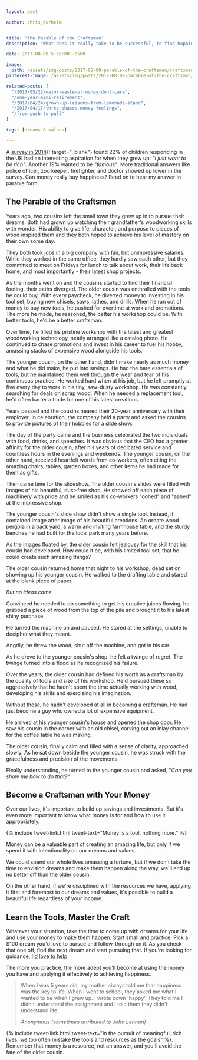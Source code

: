 ```yaml
---
layout: post

author: chris_durheim


title: "The Parable of the Craftsmen"
description: "What does it really take to be successful, to find happiness? This parable explores whether money can really buy happiness."

date: 2017-08-08 5:58:00 -0500

image:
  path: /assets/img/posts/2017-08-08-parable-of-the-craftsmen/craftsman-tools.jpg
pinterest-image: /assets/img/posts/2017-08-08-parable-of-the-craftsmen/parable-craftsmen

related-posts: [
  "/2017/05/22/major-waste-of-money-dont-care",
  "/one-year-mini-retirement",
  "/2017/04/24/grown-up-lessons-from-lemonade-stand",
  "/2017/04/17/three-phases-money-feelings",
  "/from-push-to-pull"
]

tags: [dreams & values]

---
```


A [survey in 2014](http://www.telegraph.co.uk/news/newstopics/howaboutthat/11014591/One-in-five-children-just-want-to-be-rich-when-they-grow-up.html){: target="_blank"} found 22% of children responding in the UK had an interesting aspiration for when they grew up: _"I just want to be rich"_. Another 19% wanted to be _"famous"_. More traditional answers like police officer, zoo keeper, firefighter, and doctor showed up lower in the survey. Can money really buy happiness? Read on to hear my answer in parable form.

## The Parable of the Craftsmen

Years ago, two cousins left the small town they grew up in to pursue their dreams. Both had grown up watching their grandfather's woodworking skills with wonder. His ability to give life, character, and purpose to pieces of wood inspired them and they both hoped to achieve his level of mastery on their own some day.

They both took jobs in a big company with fair, but unimpressive salaries. While they worked in the same office, they hardly saw each other, but they committed to meet on Fridays for lunch to talk about work, their life back home, and most importantly - their latest shop projects.

As the months went on and the cousins started to find their financial footing, their paths diverged. The older cousin was enthralled with the tools he could buy. With every paycheck, he diverted money to investing in his tool set, buying new chisels, saws, lathes, and drills. When he ran out of money to buy new tools, he pushed for overtime at work and promotions. The more he made, he reasoned, the better his workshop could be. With better tools, he'd be a better craftsman.

Over time, he filled his pristine workshop with the latest and greatest woodworking technology, neatly arranged like a catalog photo. He continued to chase promotions and invest in his career to fuel his hobby, amassing stacks of expensive wood alongside his tools.

The younger cousin, on the other hand, didn't make nearly as much money and what he did make, he put into savings. He had the bare essentials of tools, but he maintained them well through the wear and tear of his continuous practice. He worked hard when at his job, but he left promptly at five every day to work in his tiny, saw-dusty workshop. He was constantly searching for deals on scrap wood. When he needed a replacement tool, he'd often barter a trade for one of his latest creations.

Years passed and the cousins neared their 20-year anniversary with their employer. In celebration, the company held a party and asked the cousins to provide pictures of their hobbies for a slide show.

The day of the party came and the business celebrated the two individuals with food, drinks, and speeches. It was obvious that the CEO had a greater affinity for the older cousin, after his years of dedicated service and countless hours in the evenings and weekends. The younger cousin, on the other hand, received heartfelt words from co-workers, often citing the amazing chairs, tables, garden boxes, and other items he had made for them as gifts.

Then came time for the slideshow. The older cousin's slides were filled with images of his beautiful, dust-free shop. He showed off each piece of machinery with pride and he smiled as his co-workers "oohed" and "aahed" at the impressive shop.

The younger cousin's slide show didn't show a single tool. Instead, it contained image after image of his beautiful creations. An ornate wood pergola in a back yard, a warm and inviting farmhouse table, and the sturdy benches he had built for the local park many years before.

As the images floated by, the older cousin felt jealousy for the skill that his cousin had developed. How could it be, with his limited tool set, that he could create such amazing things?

The older cousin returned home that night to his workshop, dead set on showing up his younger cousin. He walked to the drafting table and stared at the blank piece of paper.

_But no ideas came._

Convinced he needed to do something to get his creative juices flowing, he grabbed a piece of wood from the top of the pile and brought it to his latest shiny purchase.

He turned the machine on and paused. He stared at the settings, unable to decipher what they meant.

Angrily, he threw the wood, shut off the machine, and got in his car.

As he drove to the younger cousin's shop, he felt a twinge of regret. The twinge turned into a flood as he recognized his failure.

Over the years, the older cousin had defined his worth as a craftsman by the quality of tools and size of his workshop. He'd pursued these so aggressively that he hadn't spent the time actually working with wood, developing his skills and exercising his imagination.

Without these, he hadn't developed at all in becoming a craftsman. He had just become a guy who owned a lot of expensive equipment.

He arrived at his younger cousin's house and opened the shop door. He saw his cousin in the corner with an old chisel, carving out an inlay channel for the coffee table he was making.

The older cousin, finally calm and filled with a sense of clarity, approached slowly. As he sat down beside the younger cousin, he was struck with the gracefulness and precision of the movements.

Finally understanding, he turned to the younger cousin and asked, "_Can you show me how to do that?_"

## Become a Craftsman with Your Money

Over our lives, it's important to build up savings and investments. But it's even more important to know what money is for and how to use it appropriately.

{% include tweet-link.html tweet-text="Money is a tool, nothing more." %}

Money can be a valuable part of creating an amazing life, but only if we spend it with intentionality on our dreams and values.

We could spend our whole lives amassing a fortune, but if we don't take the time to envision dreams and make them happen along the way, we'll end up no better off than the older cousin.

On the other hand, if we're disciplined with the resources we have, applying it first and foremost to our dreams and values, it's possible to build a beautiful life regardless of your income.

## Learn the Tools, Master the Craft

Whatever your situation, take the time to come up with dreams for your life and use your money to make them happen. Start small and practice. Pick a $100 dream you'd love to pursue and follow-through on it. As you check that one off, find the next dream and start pursuing that. If you're looking for guidance, [I'd love to help]({{site.url}}/work-with-me/#life-flipping-coaching)

The more you practice, the more adept you'll become at using the money you have and applying it effectively to achieving happiness.

> When I was 5 years old, my mother always told me that happiness was the key to life. When I went to school, they asked me what I wanted to be when I grew up. I wrote down 'happy'. They told me I didn't understand the assignment and I told them they didn't understand life.
>
><cite>Anonymous (sometimes attributed to John Lennon)</cite>

{% include tweet-link.html tweet-text="In the pursuit of meaningful, rich lives, we too often mistake the tools and resources as the goals" %}. Remember that money is a resource, not an answer, and you'll avoid the fate of the older cousin.
